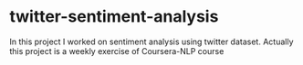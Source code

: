 # twitter-sentiment-analysis

In this project I worked on sentiment analysis using twitter dataset. Actually this project is a weekly exercise of Coursera-NLP course
